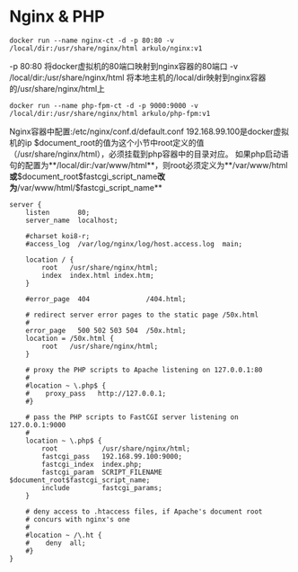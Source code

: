 # Nginx & PHP

```shell
docker run --name nginx-ct -d -p 80:80 -v /local/dir:/usr/share/nginx/html arkulo/nginx:v1
```
-p 80:80 将docker虚拟机的80端口映射到nginx容器的80端口
-v /local/dir:/usr/share/nginx/html 将本地主机的/local/dir映射到nginx容器的/usr/share/nginx/html上

```shell
docker run --name php-fpm-ct -d -p 9000:9000 -v /local/dir:/usr/share/nginx/html arkulo/php-fpm:v1
```

Nginx容器中配置:/etc/nginx/conf.d/default.conf
192.168.99.100是docker虚拟机的ip
\$document_root的值为这个小节中root定义的值（/usr/share/nginx/html），必须挂载到php容器中的目录对应。
如果php启动语句的配置为**/local/dir:/var/www/html**，则root必须定义为**/var/www/html**或**\$document_root\$fastcgi_script_name**改为**/var/www/html/$fastcgi_script_name**

```shell
server {
    listen       80;
    server_name  localhost;

    #charset koi8-r;
    #access_log  /var/log/nginx/log/host.access.log  main;

    location / {
        root   /usr/share/nginx/html;
        index  index.html index.htm;
    }

    #error_page  404              /404.html;

    # redirect server error pages to the static page /50x.html
    #
    error_page   500 502 503 504  /50x.html;
    location = /50x.html {
        root   /usr/share/nginx/html;
    }

    # proxy the PHP scripts to Apache listening on 127.0.0.1:80
    #
    #location ~ \.php$ {
    #    proxy_pass   http://127.0.0.1;
    #}

    # pass the PHP scripts to FastCGI server listening on 127.0.0.1:9000
    #
    location ~ \.php$ {
        root           /usr/share/nginx/html;
        fastcgi_pass   192.168.99.100:9000;
    	fastcgi_index  index.php;
        fastcgi_param  SCRIPT_FILENAME  $document_root$fastcgi_script_name;
    	include        fastcgi_params;
    }

    # deny access to .htaccess files, if Apache's document root
    # concurs with nginx's one
    #
    #location ~ /\.ht {
    #    deny  all;
    #}
}
```





